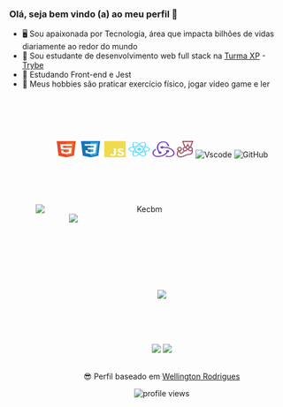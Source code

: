 ### Olá, seja bem vindo (a) ao meu perfil 👋

<ul>
  <li>🖥 Sou apaixonada por Tecnologia, área que impacta bilhões de vidas diariamente ao redor do mundo</li>
  <li>🔭 Sou estudante de desenvolvimento web full stack na  <a href="https://www.xpinc.com/">Turma XP</a> - <a href="https://betrybe.com">Trybe</a></li>
  <li>🌱 Estudando Front-end e Jest</li>
  <li>🤔 Meus hobbies são praticar exercício físico, jogar video game e ler</li>
<ul>
<br><br><br>
  <div align="center" style="margin-top: 30px" style="display: inline_block">
  <img title="HTML5" alt="HTML" height="30" width="40" src="https://raw.githubusercontent.com/devicons/devicon/master/icons/html5/html5-original.svg">
  <img title="CSS3" alt="CSS" height="30" width="40" src="https://raw.githubusercontent.com/devicons/devicon/master/icons/css3/css3-original.svg">
  <img title="JavaScript" alt="JavaScript" height="30" width="40" src="https://raw.githubusercontent.com/devicons/devicon/master/icons/javascript/javascript-plain.svg">
  <img title="React" alt="React" height="30" width="40" src="https://raw.githubusercontent.com/devicons/devicon/master/icons/react/react-original.svg">
  <img title="Redux" alt="redux" height="30" width="40" src="https://raw.githubusercontent.com/devicons/devicon/master/icons/redux/redux-original.svg">
  <img title="Jest" alt="Jest" height="30" width="30" src="https://raw.githubusercontent.com/devicons/devicon/master/icons/jest/jest-plain.svg">
  <img title="Vscode" alt="Vscode" height="30" width="40" src="https://cdn.jsdelivr.net/gh/devicons/devicon/icons/vscode/vscode-original.svg" />
  <img title="GitHub" alt="GitHub" height="30" width="40" src="https://cdn.jsdelivr.net/gh/devicons/devicon/icons/github/github-original.svg" />
</div>
<br><br><br>
<br>
<p align=center>
  <div align=center>
    <a href="https://github.com/Kecbm" title="Kecbm profile">
      <img align="left" width=396 src="https://github-readme-streak-stats.herokuapp.com/?user=Kecbm&theme=react&border=61dafb&hide_border=true" alt="Kecbm" />
    </a>
    <a href="https://github.com/Kecbm" title="Kecbm profile">
      <img align="right" width=396 src="https://github-readme-stats.vercel.app/api?username=Kecbm&show_icons=true&theme=react&border_color=61dafb&hide_border=true" />
    </a>
  </div>
  <br><br><br><br><br><br><br><br><br>
  <div align=center>
    <a href="https://github.com/Kecbm" title="Kecbm profile">
      <img width=325 align="center" src="https://github-readme-stats.vercel.app/api/top-langs/?username=Kecbm&hide=c%23,powershell,Mathematica,Ruby,Objective-C,Objective-C%2b%2b,Cuda&title_color=61dafb&text_color=ffffff&icon_color=61dafb&bg_color=20232a&langs_count=8&layout=compact&border_color=61dafb&hide_border=true" />
    </a>
  <br>
  <br>
  </div>
</p>
<br><br><br>
  <div align="center">
  <a href="https://www.linkedin.com/in/kecbm/" target="_blank"><img src="https://img.shields.io/badge/-LinkedIn-%230077B5?style=for-the-badge&logo=linkedin&logoColor=white" target="_blank"></a> 
  <a href="https://www.instagram.com/kecbm/" target="_blank"><img src="https://img.shields.io/badge/-Instagram-%23E4405F?style=for-the-badge&logo=instagram&logoColor=white" target="_blank"></a>
 <br>
 <br>
</div>
</p>
<div align="center">
  <p>
    😎 Perfil baseado em <a href="https://github.com/SrTonn">Wellington Rodrigues</a>
  </p>
  <img src="https://komarev.com/ghpvc/?username=Kecbm" alt="profile views" />
</div>
<br><br><br>

